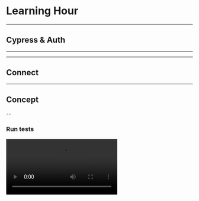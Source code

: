 # Learning Hour

---

## Cypress & Auth

---


---

## Connect

---

## Concept

--

### Run tests

<video controls src="assets/cypress-run-tests-with-login-in-each.mp4"/>
--

### Open Cypress

<video controls src="assets/cypress-open-tests-login-each-time.mp4"/>

---

### `cy.origin`

https://docs.cypress.io/api/commands/origin

```js
const sentArgs = {username, password}

// Page du frontend (5173) qui redirige vers la mire de login keycloak
cy.visit('http://kubernetes.docker.internal:5173')  

// On se positionne dans le contexte keycloak (8080)
cy.origin('http://kubernetes.docker.internal:8080',  
  // Send the args here...  
  {args: sentArgs},  
  // ...and receive them at the other end here!  
  ({username, password}) => {
    // Login de l'utilsateur dans la mire de login de keycloak
    cy.get('#username').type(username)  
    cy.get('#password').type(password)  
    cy.get("#kc-login").click();  
  }  
)  
// Une fois sorti du contexte de keycloak, il ne faut pas oublier de visiter à nouveau le frontend pour rétablir l'origine
cy.visit('http://kubernetes.docker.internal:5173')
```

--

### `cy.origin` — Configuration

```js
const {defineConfig} = require("cypress");  
  
module.exports = defineConfig({  
  e2e: {  
    experimentalSessionAndOrigin: true
  }
});
```

--

### `cy.session`

https://docs.cypress.io/api/commands/session

```js
// Mise en cache de la session  
cy.session("id-du-cache", () => {  
  cy.login({username, password});  
  // les cookies, localstorage, sessionStorage sont mis en cache
});

// ...

// Restauration du cache
cy.session("id-du-cache");

```

--

### `cy.session` — configuration


```js
const {defineConfig} = require("cypress");  
  
module.exports = defineConfig({  
  e2e: {  
    experimentalSessionAndOrigin: true
  }
});
```

--

### `before`

https://docs.cypress.io/guides/core-concepts/writing-and-organizing-tests#Hooks

```js
describe('Demo with keycloak', () => {  
  
  before(() => {  
    const username = "user";  
    const password = "user";  
  
    // Mise en cache de la session  
    cy.session(username, () => {  
      cy.login({username, password});  
    });  
  });
  // ...
});
```

--

### `beforeEach`

```js
// https://docs.cypress.io/guides/core-concepts/writing-and-organizing-tests#Hooks  
describe('Demo with keycloak', () => {  
  
  // before(() => {  ... })
  
  beforeEach(() => {  
    // restauration de la sessiop avant chaque test  
    cy.session("user")  
  });
  
  // ... tests
});
```

--

### Custom commands

https://docs.cypress.io/api/cypress-api/custom-commands

`cypress/support/command.js`

```js
function loginAs({username, password}) {  
  const sentArgs = {username, password}  
  cy.visit('http://kubernetes.docker.internal:5173')  
  cy.origin('http://kubernetes.docker.internal:8080',  
    // Send the args here...  
    {args: sentArgs},  
    // ...and receive them at the other end here!  
    ({username, password}) => {    
      cy.get('#username').type(username)  
      cy.get('#password').type(password)  
      cy.get("#kc-login").click();  
    }  
  )  
  cy.visit('http://kubernetes.docker.internal:5173')  
}
Cypress.Commands.add("login", (username, password) => {  
  loginAs(username, password);  
});
```

--

### ex — `cy.login`


```js
describe('Demo with keycloak', () => {  
  
  before(() => {  
    const username = "user";  
    const password = "user";  
  
    // Mise en cache de la session  
    cy.session(username, () => {  
      cy.login({username, password});  
    });  
  })  
  
  beforeEach(() => {  
    // restauration de la sessiop avant chaque test  
    cy.session("user")  
  })  
  
  it('Fetches protected data from backend', () => {  
    cy.visit('http://kubernetes.docker.internal:5173')  
    cy.contains("Fetch protected Data").click();  
    cy.contains("you got my private data!");  
  
  })  
  it('Navigates to Learning Hours from navigation', () => {  
    cy.visit('http://kubernetes.docker.internal:5173')  
    cy.contains("Learning hour").click();  
    cy.contains("AAAA");  
  })  
  
})
```

---

## Concrete

---

## Conclude

